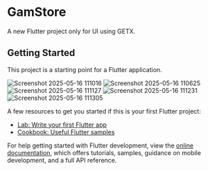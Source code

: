 # GamStore

A new Flutter project only for UI using GETX.

## Getting Started

This project is a starting point for a Flutter application.

![Screenshot 2025-05-16 111016](https://github.com/user-attachments/assets/5bbc313e-d276-4361-a532-c896eab0bcef)
![Screenshot 2025-05-16 110625](https://github.com/user-attachments/assets/971f2fe3-1931-482e-aaee-b4380939d40a)
![Screenshot 2025-05-16 111127](https://github.com/user-attachments/assets/902ddc60-b7fb-4bf2-9c44-50455aeed084)
![Screenshot 2025-05-16 111231](https://github.com/user-attachments/assets/a37e422c-6a77-4ef5-a321-7dff05a35d17)
![Screenshot 2025-05-16 111305](https://github.com/user-attachments/assets/fc9802bc-5a21-438c-9145-8097a40f76d5)



A few resources to get you started if this is your first Flutter project:

- [Lab: Write your first Flutter app](https://docs.flutter.dev/get-started/codelab)
- [Cookbook: Useful Flutter samples](https://docs.flutter.dev/cookbook)

For help getting started with Flutter development, view the
[online documentation](https://docs.flutter.dev/), which offers tutorials,
samples, guidance on mobile development, and a full API reference.
